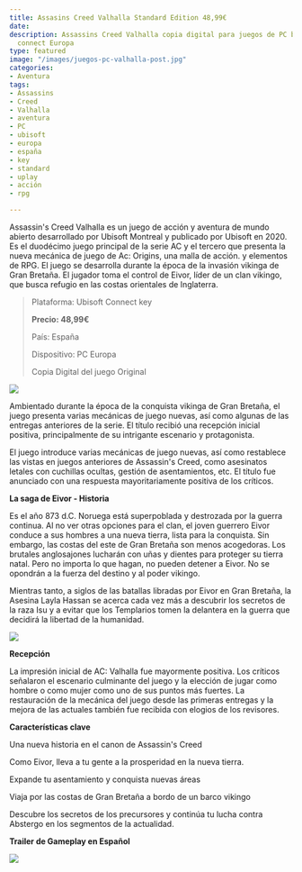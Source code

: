 ```yaml
---
title: Assasins Creed Valhalla Standard Edition 48,99€
date: 
description: Assassins Creed Valhalla copia digital para juegos de PC baratos Ubisoft
  connect Europa
type: featured
image: "/images/juegos-pc-valhalla-post.jpg"
categories:
- Aventura
tags:
- Assassins
- Creed
- Valhalla
- aventura
- PC
- ubisoft
- europa
- españa
- key
- standard
- uplay
- acción
- rpg

---
```

Assassin's Creed Valhalla es un juego de acción y aventura de mundo abierto desarrollado por Ubisoft Montreal y publicado por Ubisoft en 2020. Es el duodécimo juego principal de la serie AC y el tercero que presenta la nueva mecánica de juego de Ac: Origins, una malla de acción. y elementos de RPG. El juego se desarrolla durante la época de la invasión vikinga de Gran Bretaña. El jugador toma el control de Eivor, líder de un clan vikingo, que busca refugio en las costas orientales de Inglaterra.

> Plataforma: Ubisoft Connect key
>
> **Precio: 48,99€**
>
> País: España
>
> Dispositivo: PC Europa
>
> Copia Digital del juego Original

![](/images/juegos-pc-valhalla.jpg)

Ambientado durante la época de la conquista vikinga de Gran Bretaña, el juego presenta varias mecánicas de juego nuevas, así como algunas de las entregas anteriores de la serie. El título recibió una recepción inicial positiva, principalmente de su intrigante escenario y protagonista.

El juego introduce varias mecánicas de juego nuevas, así como restablece las vistas en juegos anteriores de Assassin's Creed, como asesinatos letales con cuchillas ocultas, gestión de asentamientos, etc. El título fue anunciado con una respuesta mayoritariamente positiva de los críticos.

**La saga de Eivor - Historia**

Es el año 873 d.C. Noruega está superpoblada y destrozada por la guerra continua. Al no ver otras opciones para el clan, el joven guerrero Eivor conduce a sus hombres a una nueva tierra, lista para la conquista. Sin embargo, las costas del este de Gran Bretaña son menos acogedoras. Los brutales anglosajones lucharán con uñas y dientes para proteger su tierra natal. Pero no importa lo que hagan, no pueden detener a Eivor. No se opondrán a la fuerza del destino y al poder vikingo.

Mientras tanto, a siglos de las batallas libradas por Eivor en Gran Bretaña, la Asesina Layla Hassan se acerca cada vez más a descubrir los secretos de la raza Isu y a evitar que los Templarios tomen la delantera en la guerra que decidirá la libertad de la humanidad.

![](/images/juegos-pc-valhalla2.jpg)

**Recepción**

La impresión inicial de AC: Valhalla fue mayormente positiva. Los críticos señalaron el escenario culminante del juego y la elección de jugar como hombre o como mujer como uno de sus puntos más fuertes. La restauración de la mecánica del juego desde las primeras entregas y la mejora de las actuales también fue recibida con elogios de los revisores.

**Características clave**

Una nueva historia en el canon de Assassin's Creed

Como Eivor, lleva a tu gente a la prosperidad en la nueva tierra.

Expande tu asentamiento y conquista nuevas áreas

Viaja por las costas de Gran Bretaña a bordo de un barco vikingo

Descubre los secretos de los precursores y continúa tu lucha contra Abstergo en los segmentos de la actualidad.

**Trailer de Gameplay en Español**

[![](/images/juegos-pc-valhalla3-1.jpg)](https://www.youtube.com/watch?v=NsfXjarFUHE "Trailer")
